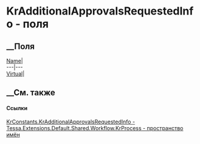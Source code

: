 # KrAdditionalApprovalsRequestedInfo - поля
##  __Поля
[Name](F_Tessa_Extensions_Default_Shared_Workflow_KrProcess_KrConstants_KrAdditionalApprovalsRequestedInfo_Name.htm)|  
---|---  
[Virtual](F_Tessa_Extensions_Default_Shared_Workflow_KrProcess_KrConstants_KrAdditionalApprovalsRequestedInfo_Virtual.htm)|  
## __См. также
#### Ссылки
[KrConstants.KrAdditionalApprovalsRequestedInfo -
](T_Tessa_Extensions_Default_Shared_Workflow_KrProcess_KrConstants_KrAdditionalApprovalsRequestedInfo.htm)
[Tessa.Extensions.Default.Shared.Workflow.KrProcess - пространство
имён](N_Tessa_Extensions_Default_Shared_Workflow_KrProcess.htm)
